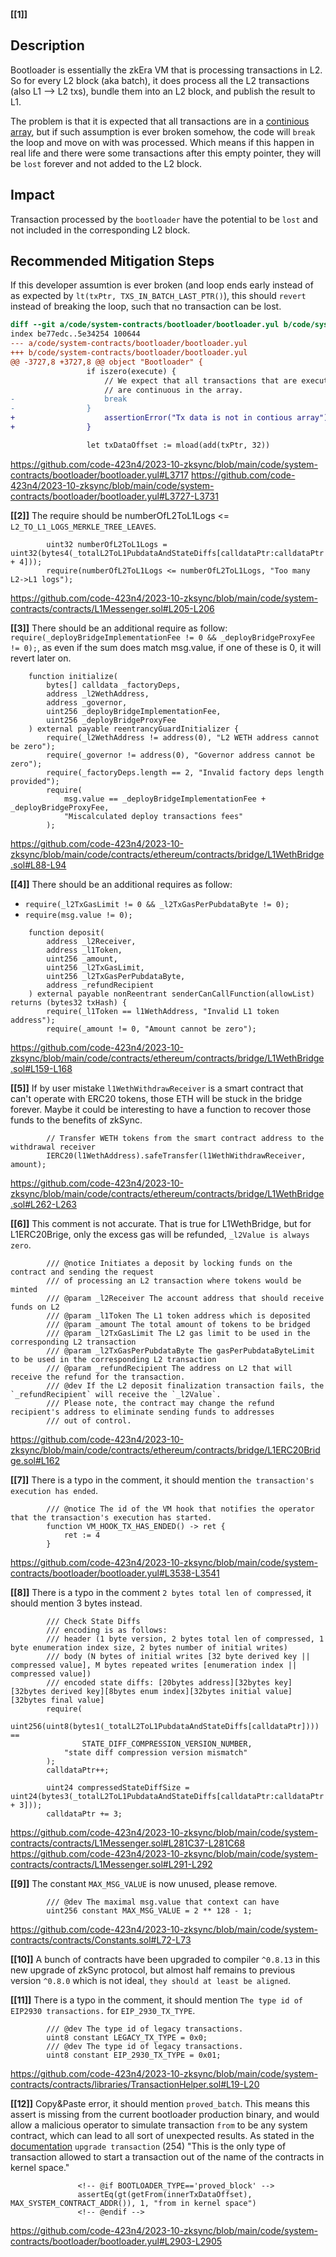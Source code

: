 **[[1]]** 
## Description
Bootloader is essentially the zkEra VM that is processing transactions in L2. So for every L2 block (aka batch), it does process all the L2 transactions (also L1 --> L2 txs), bundle them into an L2 block, and publish the result to L1.

The problem is that it is expected that all transactions are in a [continious array](https://github.com/code-423n4/2023-10-zksync/blob/main/code/system-contracts/bootloader/bootloader.yul#L3728-L3729), but if such assumption is ever broken somehow, the code will `break` the loop and move on with was processed. Which means if this happen in real life and there were some transactions after this empty pointer, they will be `lost` forever and not added to the L2 block.

## Impact
Transaction processed by the `bootloader` have the potential to be `lost` and not included in the corresponding L2 block.

## Recommended Mitigation Steps
If this developer assumtion is ever broken (and loop ends early instead of as expected by `lt(txPtr, TXS_IN_BATCH_LAST_PTR()`), this should `revert` instead of breaking the loop, such that no transaction can be lost.

```diff
diff --git a/code/system-contracts/bootloader/bootloader.yul b/code/system-contracts/bootloader/bootloader.yul
index be77edc..5e34254 100644
--- a/code/system-contracts/bootloader/bootloader.yul
+++ b/code/system-contracts/bootloader/bootloader.yul
@@ -3727,8 +3727,8 @@ object "Bootloader" {
                 if iszero(execute) {
                     // We expect that all transactions that are executed
                     // are continuous in the array.
-                    break
-                }
+                    assertionError("Tx data is not in contious array")
+                }

                 let txDataOffset := mload(add(txPtr, 32))
```
https://github.com/code-423n4/2023-10-zksync/blob/main/code/system-contracts/bootloader/bootloader.yul#L3717
https://github.com/code-423n4/2023-10-zksync/blob/main/code/system-contracts/bootloader/bootloader.yul#L3727-L3731

**[[2]]** 
The require should be numberOfL2ToL1Logs <= `L2_TO_L1_LOGS_MERKLE_TREE_LEAVES`. 
```solidity
        uint32 numberOfL2ToL1Logs = uint32(bytes4(_totalL2ToL1PubdataAndStateDiffs[calldataPtr:calldataPtr + 4]));
        require(numberOfL2ToL1Logs <= numberOfL2ToL1Logs, "Too many L2->L1 logs");
```
https://github.com/code-423n4/2023-10-zksync/blob/main/code/system-contracts/contracts/L1Messenger.sol#L205-L206


**[[3]]** 
There should be an additional require as follow: `require(_deployBridgeImplementationFee != 0 && _deployBridgeProxyFee != 0);`, as even if the sum does match msg.value, if one of these is 0, it will revert later on.
```solidity
    function initialize(
        bytes[] calldata _factoryDeps,
        address _l2WethAddress,
        address _governor,
        uint256 _deployBridgeImplementationFee,
        uint256 _deployBridgeProxyFee
    ) external payable reentrancyGuardInitializer {
        require(_l2WethAddress != address(0), "L2 WETH address cannot be zero");
        require(_governor != address(0), "Governor address cannot be zero");
        require(_factoryDeps.length == 2, "Invalid factory deps length provided");
        require(
            msg.value == _deployBridgeImplementationFee + _deployBridgeProxyFee,
            "Miscalculated deploy transactions fees"
        );
```
https://github.com/code-423n4/2023-10-zksync/blob/main/code/contracts/ethereum/contracts/bridge/L1WethBridge.sol#L88-L94


**[[4]]** 
There should be an additional requires as follow: 
- `require(_l2TxGasLimit != 0 && _l2TxGasPerPubdataByte != 0);`
- `require(msg.value != 0);`
```solidity
    function deposit(
        address _l2Receiver,
        address _l1Token,
        uint256 _amount,
        uint256 _l2TxGasLimit,
        uint256 _l2TxGasPerPubdataByte,
        address _refundRecipient
    ) external payable nonReentrant senderCanCallFunction(allowList) returns (bytes32 txHash) {
        require(_l1Token == l1WethAddress, "Invalid L1 token address");
        require(_amount != 0, "Amount cannot be zero");
```
https://github.com/code-423n4/2023-10-zksync/blob/main/code/contracts/ethereum/contracts/bridge/L1WethBridge.sol#L159-L168


**[[5]]** 
If by user mistake `l1WethWithdrawReceiver` is a smart contract that can't operate with ERC20 tokens, those ETH will be stuck in the bridge forever. Maybe it could be interesting to have a function to recover those funds to the benefits of zkSync.
```solidity
        // Transfer WETH tokens from the smart contract address to the withdrawal receiver
        IERC20(l1WethAddress).safeTransfer(l1WethWithdrawReceiver, amount);
```
https://github.com/code-423n4/2023-10-zksync/blob/main/code/contracts/ethereum/contracts/bridge/L1WethBridge.sol#L262-L263


**[[6]]** 
This comment is not accurate. That is true for L1WethBridge, but for L1ERC20Brige, only the excess gas will be refunded, `_l2Value is always zero`. 
```solidity
		/// @notice Initiates a deposit by locking funds on the contract and sending the request
		/// of processing an L2 transaction where tokens would be minted
		/// @param _l2Receiver The account address that should receive funds on L2
		/// @param _l1Token The L1 token address which is deposited
		/// @param _amount The total amount of tokens to be bridged
		/// @param _l2TxGasLimit The L2 gas limit to be used in the corresponding L2 transaction
		/// @param _l2TxGasPerPubdataByte The gasPerPubdataByteLimit to be used in the corresponding L2 transaction
		/// @param _refundRecipient The address on L2 that will receive the refund for the transaction.
		/// @dev If the L2 deposit finalization transaction fails, the `_refundRecipient` will receive the `_l2Value`.
		/// Please note, the contract may change the refund recipient's address to eliminate sending funds to addresses
		/// out of control.
```
https://github.com/code-423n4/2023-10-zksync/blob/main/code/contracts/ethereum/contracts/bridge/L1ERC20Bridge.sol#L162


**[[7]]** 
There is a typo in the comment, it should mention `the transaction's execution has ended`.
```solidity
		/// @notice The id of the VM hook that notifies the operator that the transaction's execution has started.
		function VM_HOOK_TX_HAS_ENDED() -> ret {
			ret := 4
		}
```
https://github.com/code-423n4/2023-10-zksync/blob/main/code/system-contracts/bootloader/bootloader.yul#L3538-L3541


**[[8]]** 
There is a typo in the comment `2 bytes total len of compressed`, it should mention 3 bytes instead.
```solidity
        /// Check State Diffs
        /// encoding is as follows:
        /// header (1 byte version, 2 bytes total len of compressed, 1 byte enumeration index size, 2 bytes number of initial writes)
        /// body (N bytes of initial writes [32 byte derived key || compressed value], M bytes repeated writes [enumeration index || compressed value])
        /// encoded state diffs: [20bytes address][32bytes key][32bytes derived key][8bytes enum index][32bytes initial value][32bytes final value]
        require(
            uint256(uint8(bytes1(_totalL2ToL1PubdataAndStateDiffs[calldataPtr]))) ==
                STATE_DIFF_COMPRESSION_VERSION_NUMBER,
            "state diff compression version mismatch"
        );
        calldataPtr++;

        uint24 compressedStateDiffSize = uint24(bytes3(_totalL2ToL1PubdataAndStateDiffs[calldataPtr:calldataPtr + 3]));
        calldataPtr += 3;
```
https://github.com/code-423n4/2023-10-zksync/blob/main/code/system-contracts/contracts/L1Messenger.sol#L281C37-L281C68
https://github.com/code-423n4/2023-10-zksync/blob/main/code/system-contracts/contracts/L1Messenger.sol#L291-L292



**[[9]]** 
The constant `MAX_MSG_VALUE` is now unused, please remove. 
```solidity
		/// @dev The maximal msg.value that context can have
		uint256 constant MAX_MSG_VALUE = 2 ** 128 - 1;
```
https://github.com/code-423n4/2023-10-zksync/blob/main/code/system-contracts/contracts/Constants.sol#L72-L73


**[[10]]** 
A bunch of contracts have been upgraded to compiler `^0.8.13` in this new upgrade of zkSync protocol, but almost half remains to previous version `^0.8.0` which is not ideal, `they should at least be aligned`.

**[[11]]** 
There is a typo in the comment, it should mention `The type id of EIP2930 transactions.` for `EIP_2930_TX_TYPE`.
```solidity
		/// @dev The type id of legacy transactions.
		uint8 constant LEGACY_TX_TYPE = 0x0;
		/// @dev The type id of legacy transactions.
		uint8 constant EIP_2930_TX_TYPE = 0x01;
```
https://github.com/code-423n4/2023-10-zksync/blob/main/code/system-contracts/contracts/libraries/TransactionHelper.sol#L19-L20


**[[12]]** 
Copy&Paste error, it should mention `proved_batch`. This means this assert is missing from the current bootloader production binary, and would allow a malicious operator to simulate transaction `from` to be any system contract, which can lead to all sort of unexpected results. As stated in the [documentation](https://github.com/code-423n4/2023-10-zksync/blob/main/docs/Smart%20contract%20Section/System%20contracts%20bootloader%20description.md#transaction-types--their-validation) `upgrade transaction` (254) "This is the only type of transaction allowed to start a transaction out of the name of the contracts in kernel space."
```solidity
               <!-- @if BOOTLOADER_TYPE=='proved_block' -->
               assertEq(gt(getFrom(innerTxDataOffset), MAX_SYSTEM_CONTRACT_ADDR()), 1, "from in kernel space")
               <!-- @endif -->
```

https://github.com/code-423n4/2023-10-zksync/blob/main/code/system-contracts/bootloader/bootloader.yul#L2903-L2905
